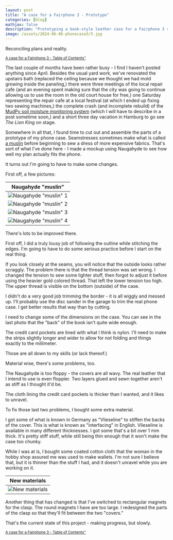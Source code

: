```yaml
---
layout: post
title: "A case for a Fairphone 3 - Prototype"
categories: [blog]
mathjax: false
description: "Prototyping a book-style leather case for a Fairphone 3 smartphone."
image: /assets/2024-06-06-phonecase3/5.jpg
---
```

Reconciling plans and reality.

<sub>[A case for a Fairphone 3 - Table of Contents"](phonecase-toc)</sub> 

The last couple of months have been rather busy - I find I haven't posted anything since April.  Besides the usual yard work, we've renovated the upstairs bath (replaced the ceiling because we thought we had mold growing inside the paneling,) there were three meetings of the local repair cafe (and an evening spent making sure that the city was going to continue allowing us to use the room in the old court house for free,) one Saturday representing the repair cafe at a local festival (at which I ended up fixing two sewing machines,) the complete crash (and incomplete rebuild) of the [MudPy soil moisture monitoring system](soilmoisture-toc) (which I will have to describe in a post sometime soon,) and a short three day vacation in Hamburg to go see *The Lion King* on stage.

Somewhere in all that, I found time to cut out and assemble the parts of a prototype of my phone case.  Seamstresses sometimes make what is called [a muslin](https://en.wikipedia.org/wiki/Muslin) before beginning to sew a dress of more expensive fabrics.  That's sort of what I've done here - I made a mockup using Naugahyde to see how well my plan actually fits the phone.

It turns out I'm going to have to make some changes.

First off, a few pictures:

|Naugahyde "muslin"|
|------------------|
|![Naugahyde "muslin" 1](/assets/2024-06-06-phonecase3/1.jpg)|
|![Naugahyde "muslin" 2](/assets/2024-06-06-phonecase3/2.jpg)|
|![Naugahyde "muslin" 3](/assets/2024-06-06-phonecase3/3.jpg)|
|![Naugahyde "muslin" 4](/assets/2024-06-06-phonecase3/4.jpg)|

There's lots to be improved there.

First off, I did a truly lousy job of following the outline while stitching the edges.  I'm going to have to do some serious practice before I start on the real thing.

If you look closely at the seams, you will notice that the outside looks rather scraggly.  The problem there is that the thread tension was set wrong.  I changed the tension to sew some lighter stuff, then forgot to adjust it before using the heavier gold colored thread.  That left the lower tension too high.  The upper thread is visible on the bottom (outside) of the case.

I didn't do a very good job trimming the border - it is all wiggly and messed up.  I'll probably use the disc sander in the garage to trim the real phone case.  I get better results that way than by cutting.

I need to change some of the dimensions on the case.  You can see in the last photo that the "back" of the book isn't quite wide enough.

The credit card pockets are lined with what I think is nylon.  I'll need to make the strips slightly longer and wider to allow for not folding and things exactly to the millimeter.

Those are all down to my skills (or lack thereof.)

Material wise, there's some problems, too.

The Naugahyde is too floppy - the covers are all wavy.  The real leather that I intend to use is even floppier.  Two layers glued and sewn together aren't as stiff as I thought it'd be.

The cloth lining the credit card pockets is thicker than I wanted, and it likes to unravel.

To fix those last two problems, I bought some extra material.

I got some of what is known in Germany as "Vlieseline" to stiffen the backs of the cover.  This is what is known as "interfacing" in English.  Vlieseline is available in many different thicknesses.  I got some that's a bit over 1 mm thick.  It's pretty stiff stuff, while still being thin enough that it won't make the case too chunky.

While I was at is, I bought some coated cotton cloth that the woman in the hobby shop assured me was used to make wallets.  I'm not sure I believe that, but it is thinner than the stuff I had, and it doesn't unravel while you are working on it.

|New materials|
|-------------|
|![New materials](/assets/2024-06-06-phonecase3/5.jpg)|

Another thing that has changed is that I've switched to rectangular magnets for the clasp.  The round magnets I have are too large.  I redesigned the parts of the clasp so that they'll fit between the two "covers."

That's the current state of this project - making progress, but slowly.



<sub>[A case for a Fairphone 3 - Table of Contents"](phonecase-toc)</sub> 
